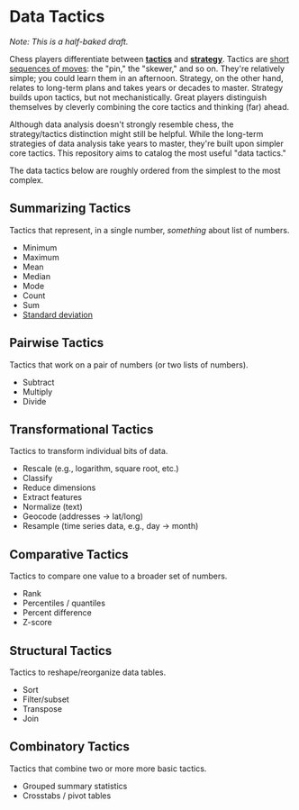 # Data Tactics

*Note: This is a half-baked draft.*

Chess players differentiate between [__tactics__](http://en.wikipedia.org/wiki/Chess_tactic) and [__strategy__](http://en.wikipedia.org/wiki/Chess_strategy). Tactics are [short sequences of moves](http://www.chessfornovices.com/chessstrategyvstactics.html): the "pin," the "skewer," and so on. They're relatively simple; you could learn them in an afternoon. Strategy, on the other hand, relates to long-term plans and takes years or decades to master. Strategy builds upon tactics, but not mechanistically. Great players distinguish themselves by cleverly combining the core tactics and thinking (far) ahead. 

Although data analysis doesn't strongly resemble chess, the strategy/tactics distinction might still be helpful. While the long-term strategies of data analysis take years to master, they're built upon simpler core tactics. This repository aims to catalog the most useful "data tactics."

The data tactics below are roughly ordered from the simplest to the most complex.

## Summarizing Tactics

Tactics that represent, in a single number, *something* about list of numbers.

- Minimum
- Maximum
- Mean
- Median
- Mode
- Count
- Sum
- [Standard deviation](http://en.wikipedia.org/wiki/Standard_deviation)

## Pairwise Tactics

Tactics that work on a pair of numbers (or two lists of numbers).

- Subtract
- Multiply
- Divide

## Transformational Tactics

Tactics to transform individual bits of data.

- Rescale (e.g., logarithm, square root, etc.)
- Classify
- Reduce dimensions
- Extract features
- Normalize (text)
- Geocode (addresses -> lat/long)
- Resample (time series data, e.g., day -> month)

## Comparative Tactics

Tactics to compare one value to a broader set of numbers.

- Rank
- Percentiles / quantiles
- Percent difference
- Z-score

## Structural Tactics

Tactics to reshape/reorganize data tables.

- Sort
- Filter/subset
- Transpose
- Join
 
## Combinatory Tactics

Tactics that combine two or more more basic tactics.

- Grouped summary statistics
- Crosstabs / pivot tables
